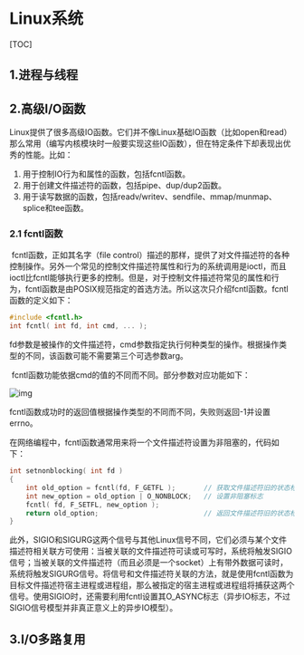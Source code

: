 # Linux系统

[TOC]

## 1.进程与线程



## 2.高级I/O函数

​	Linux提供了很多高级IO函数。它们并不像Linux基础IO函数（比如open和read）那么常用（编写内核模块时一般要实现这些IO函数），但在特定条件下却表现出优秀的性能。比如：

1. 用于控制IO行为和属性的函数，包括fcntl函数。
2. 用于创建文件描述符的函数，包括pipe、dup/dup2函数。
3. 用于读写数据的函数，包括readv/writev、sendfile、mmap/munmap、splice和tee函数。

### 2.1 fcntl函数

​	fcntl函数，正如其名字（file control）描述的那样，提供了对文件描述符的各种控制操作。另外一个常见的控制文件描述符属性和行为的系统调用是ioctl，而且ioctl比fcntl能够执行更多的控制。但是，对于控制文件描述符常见的属性和行为，fcntl函数是由POSIX规范指定的首选方法。所以这次只介绍fcntl函数。fcntl函数的定义如下：

```c
#include <fcntl.h>
int fcntl( int fd, int cmd, ... );
```

​	fd参数是被操作的文件描述符，cmd参数指定执行何种类型的操作。根据操作类型的不同，该函数可能不需要第三个可选参数arg。

​	fcntl函数功能依据cmd的值的不同而不同。部分参数对应功能如下：

![img](https://xin88-1251200810.cos.ap-guangzhou.myqcloud.com/Center.png)

​	fcntl函数成功时的返回值根据操作类型的不同而不同，失败则返回-1并设置errno。

​	在网络编程中，fcntl函数通常用来将一个文件描述符设置为非阻塞的，代码如下：

```c
int setnonblocking( int fd )
{
    int old_option = fcntl(fd, F_GETFL );		// 获取文件描述符旧的状态标志
    int new_option = old_option | O_NONBLOCK;	// 设置非阻塞标志
    fcntl( fd, F_SETFL, new_option );			
    return old_option;							// 返回文件描述符旧的状态标志，以便日后恢复该状态标志
}
```

​	此外，SIGIO和SIGURG这两个信号与其他Linux信号不同，它们必须与某个文件描述符相关联方可使用：当被关联的文件描述符可读或可写时，系统将触发SIGIO信号；当被关联的文件描述符（而且必须是一个socket）上有带外数据可读时，系统将触发SIGURG信号。将信号和文件描述符关联的方法，就是使用fcntl函数为目标文件描述符宿主进程或进程组，那么被指定的宿主进程或进程组将捕获这两个信号。使用SIGIO时，还需要利用fcntl设置其O_ASYNC标志（异步IO标志，不过SIGIO信号模型并非真正意义上的异步IO模型）。

## 3.I/O多路复用